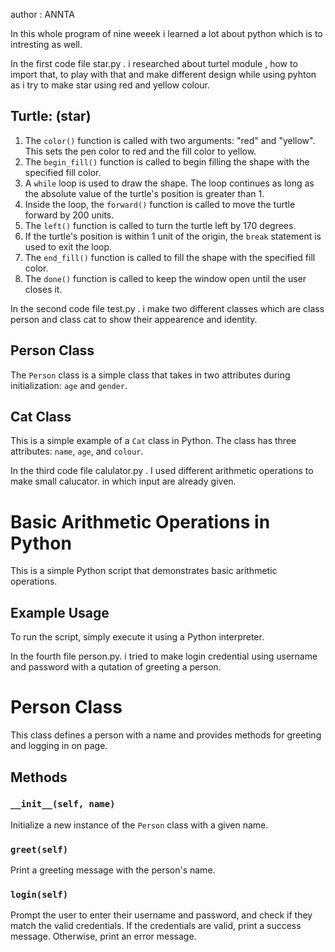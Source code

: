 author : ANNTA

In this whole program of nine weeek i learned a lot about python which is to intresting as well. 

In the first code file star.py  . i researched about turtel module , how to import that, to play with that and make different design while using pyhton as i try to  make star  using red and yellow colour.

## Turtle: (star)
1. The `color()` function is called with two arguments: "red" and "yellow". This sets the pen color to red and the fill color to yellow.
2. The `begin_fill()` function is called to begin filling the shape with the specified fill color.
3. A `while` loop is used to draw the shape. The loop continues as long as the absolute value of the turtle's position is greater than 1.
4. Inside the loop, the `forward()` function is called to move the turtle forward by 200 units.
5. The `left()` function is called to turn the turtle left by 170 degrees.
6. If the turtle's position is within 1 unit of the origin, the `break` statement is used to exit the loop.
7. The `end_fill()` function is called to fill the shape with the specified fill color.
8. The `done()` function is called to keep the window open until the user closes it.

In the second code file test.py   . i make two different classes which are class person and class cat to show their appearence and identity.

## Person Class

The `Person` class is a simple class that takes in two attributes during initialization: `age` and `gender`. 
## Cat Class

This is a simple example of a `Cat` class in Python. The class has three attributes: `name`, `age`, and `colour`.

In the third code file calulator.py  .  I used different arithmetic operations to make small calucator. in which input are already given.


# Basic Arithmetic Operations in Python

This is a simple Python script that demonstrates basic arithmetic operations.

## Example Usage

To run the script, simply execute it using a Python interpreter. 

In the fourth file person.py. i tried to make login credential using username and password with a qutation of greeting a person.

# Person Class

This class defines a person with a name and provides methods for greeting and logging in on page.

## Methods

### `__init__(self, name)`

Initialize a new instance of the `Person` class with a given name.

### `greet(self)`

Print a greeting message with the person's name.

### `login(self)`

Prompt the user to enter their username and password, and check if they match the valid credentials. If the credentials are valid, print a success message. Otherwise, print an error message.


